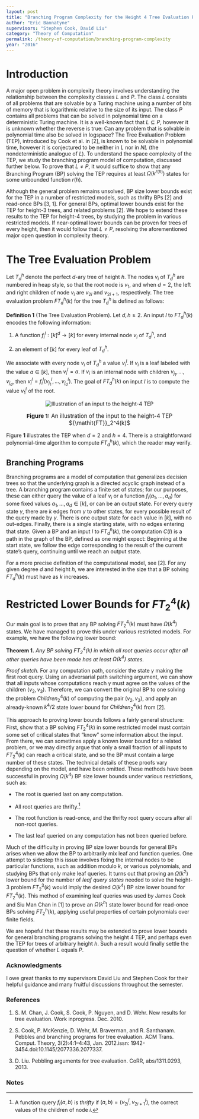 ```yaml
---
layout: post
title: "Branching Program Complexity for the Height 4 Tree Evaluation Problem"
author: "Eric Bannatyne"
supervisors: "Stephen Cook, David Liu"
category: "Theory of Computation"
permalink: /theory-of-computation/branching-program-complexity
year: "2016"
---
```


Introduction
============

A major open problem in complexity theory involves understanding the
relationship between the complexity classes $L$ and $P$. The class
$L$ consists of all problems that are solvable by a Turing machine
using a number of bits of memory that is logarithmic relative to the
size of its input. The class $P$ contains all problems that can be
solved in polynomial time on a deterministic Turing machine. It is a
well-known fact that $L \subseteq P$, however it is unknown whether
the reverse is true: Can any problem that is solvable in polynomial time
also be solved in logspace? The Tree Evaluation Problem (TEP),
introduced by Cook et al. in [2], is known to be solvable in
polynomial time, however it is conjectured to be neither in $L$ nor in
$NL$ (the nondeterministic analogue of $L$). To understand the space
complexity of the TEP, we study the branching program model of
computation, discussed further below. To prove that $L \neq P$, it
would suffice to show that any Branching Program (BP) solving the TEP
requires at least $\Omega(k^{r(h)})$ states for some unbounded function
$r(h)$.

Although the general problem remains unsolved, BP size lower bounds
exist for the TEP in a number of restricted models, such as thrifty
BPs [2] and read-once BPs [3, 1]. For general BPs,
optimal lower bounds exist for the TEP for height-3 trees, and related
problems [2]. We hope to extend these results to the TEP for
height-4 trees, by studying the problem in various restricted models. If
near-optimal lower bounds can be proven for trees of every height, then
it would follow that $L \neq P$, resolving the aforementioned major
open question in complexity theory.

The Tree Evaluation Problem
===========================

Let $T_d^h$ denote the perfect $d$-ary tree of height $h$. The nodes
$v_i$ of $T_d^h$ are numbered in heap style, so that the root node is
$v_1$, and when $d = 2$, the left and right children of node $v_i$ are
$v_{2i}$ and $v_{2i+1}$, respectively. The tree evaluation problem
${\mathit{FT}}_d^h(k)$ for the tree $T_d^h$ is defined as follows:

**Definition 1** (The Tree Evaluation Problem). Let $d, h \geq 2$. An input $I$ to
${\mathit{FT}}_d^h(k)$ encodes the following information:

1.  A function $f_i^I:[k]^d \to [k]$ for every internal node $v_i$ of
    $T_d^h$, and

2.  an element of $[k]$ for every leaf of $T_d^h$.

We associate with every node $v_i$ of $T_d^h$ a value $v_i^I$. If $v_i$
is a leaf labeled with the value $a \in [k]$, then $v_i^I = a$. If $v_i$
is an internal node with children $v_{j_1},\dots,v_{j_d}$, then
$v_i^I = f_i^I(v_{j_1}^I,\dots,v_{j_d}^I)$. The goal of
${\mathit{FT}}_d^h(k)$ on input $I$ is to compute the value $v_1^I$ of
the root.

<p style="text-align: center;">
<img style="max-width:450px;" src="{{ site.baseurl }}/assets/EBfigure1.png"
    alt="Illustration of an input to the height-4 TEP"/>
</p>

<p style="text-align: center;font-size:0.95rem"><b>Figure 1:</b> An illustration of the input to the height-4 TEP ${\mathit{FT}}_2^4(k)$ </p>

Figure **1** illustrates the TEP when $d=2$ and $h=4$. There is a
straightforward polynomial-time algorithm to compute
${\mathit{FT}}_d^h(k)$, which the reader may verify.

Branching Programs
------------------

Branching programs are a model of computation that generalizes decision
trees so that the underlying graph is a directed acyclic graph instead
of a tree. A branching program contains a finite set of states; for our
purposes, these can either query the value of a leaf $v_i$ or a function
$f_i(a_1, \dots, a_d)$ for some fixed values $a_1,\dots,a_d \in [k]$, or
can be an output state. For every query state $\gamma$, there are $k$
edges from $\gamma$ to other states, for every possible result of the
query made by $\gamma$. There is one output state for each value in
$[k]$, with no out-edges. Finally, there is a single starting state,
with no edges entering that state. Given a BP and an input $I$ to
${\mathit{FT}}_d^h(k)$, the computation $C(I)$ is a path in the graph of
the BP, defined as one might expect: Beginning at the start state, we
follow the edge corresponding to the result of the current state’s
query, continuing until we reach an output state.

For a more precise definition of the computational model, see [2].
For any given degree $d$ and height $h$, we are interested in the size
that a BP solving ${\mathit{FT}}_d^h(k)$ must have as $k$ increases.

Restricted Lower Bounds for ${\mathit{FT}}_2^4(k)$
==================================================

Our main goal is to prove that any BP solving ${\mathit{FT}}_2^4(k)$
must have $\Omega(k^4)$ states. We have managed to prove this under
various restricted models. For example, we have the following lower
bound:

**Theorem 1.** *Any BP solving ${\mathit{FT}}_2^4(k)$ in which all root queries occur
after all other queries have been made has at least $\Omega(k^4)$
states.*

*Proof sketch.* For any computation path, consider the state $\gamma$
making the first root query. Using an adversarial path switching
argument, we can show that all inputs whose computations reach $\gamma$
must agree on the values of the children $(v_2, v_3)$. Therefore, we can
convert the original BP to one solving the problem
${\mathit{Children}}_2^4(k)$ of computing the pair $(v_2, v_3)$, and
apply an already-known $k^4 / 2$ state lower bound for
${\mathit{Children}}_2^4(k)$ from [2].

This approach to proving lower bounds follows a fairly general
structure: First, show that a BP solving ${\mathit{FT}}_2^4(k)$ in some
restricted model must contain some set of critical states that “know”
some information about the input. From there, we can sometimes apply a
known lower bound for a related problem, or we may directly argue that
only a small fraction of all inputs to ${\mathit{FT}}_2^4(k)$ can reach
a critical state, and so the BP must contain a large number of these
states. The technical details of these proofs vary depending on the
model, and have been omitted. These methods have been successful in
proving $\Omega(k^4)$ BP size lower bounds under various restrictions,
such as:

-   The root is queried last on any computation.

-   All root queries are thrifty.[^1]

-   The root function is read-once, and the thrifty root query occurs
    after all non-root queries.

-   The last leaf queried on any computation has not been
    queried before.

Much of the difficulty in proving BP size lower bounds for general BPs
arises when we allow the BP to arbitrarily mix leaf and function
queries. One attempt to sidestep this issue involves fixing the internal
nodes to be particular functions, such as addition modulo $k$, or
various polynomials, and studying BPs that only make leaf queries. It
turns out that proving an $\Omega(k^2)$ lower bound for the number of
*leaf query states* needed to solve the height-3 problem
${\mathit{FT}}_2^3(k)$ would imply the desired $\Omega(k^4)$ BP size
lower bound for ${\mathit{FT}}_2^4(k)$. This method of examining leaf
queries was used by James Cook and Siu Man Chan in [1] to prove
an $\Omega(k^h)$ state lower bound for read-once BPs solving
${\mathit{FT}}_2^h(k)$, applying useful properties of certain
polynomials over finite fields.

We are hopeful that these results may be extended to prove lower bounds
for general branching programs solving the height 4 TEP, and perhaps
even the TEP for trees of arbitrary height $h$. Such a result would
finally settle the question of whether $L$ equals $P$.

### Acknowledgments

I owe great thanks to my supervisors David Liu and Stephen Cook for
their helpful guidance and many fruitful discussions throughout the
semester.

### References

1. S.  M.  Chan,  J.  Cook,  S.  Cook,  P.  Nguyen,  and  D.  Wehr.  New  results  for  tree  evaluation.  Work  inprogress. Dec. 2010.

2. S. Cook, P. McKenzie, D. Wehr, M. Braverman, and R. Santhanam. Pebbles and branching programs for tree evaluation. ACM Trans. Comput. Theory, 3(2):4:1–4:43, Jan. 2012.issn: 1942-3454.doi:10.1145/2077336.2077337.

3. D. Liu. Pebbling arguments for tree evaluation. CoRR, abs/1311.0293, 2013.

### Notes

[^1]: A function query $f_i(a, b)$ is *thrifty* if
    $(a, b) = (v_{2i}^I, v_{2i+1}^I)$, the correct values of the
    children of node $i$.
